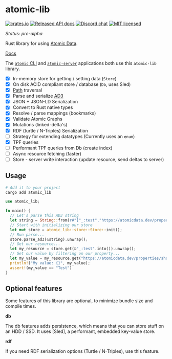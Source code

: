 # atomic-lib

[![crates.io](https://meritbadge.herokuapp.com/atomic_lib)](https://crates.io/crates/atomic_lib)
[![Released API docs](https://docs.rs/atomic_lib/badge.svg)](https://docs.rs/atomic_lib)
[![Discord chat][discord-badge]][discord-url]
[![MIT licensed](https://img.shields.io/badge/license-MIT-blue.svg)](./LICENSE)

_Status: pre-alpha_

Rust library for using [Atomic Data](https://docs.atomicdata.dev).

[Docs](https://docs.rs/atomic_lib/latest/atomic_lib/)

The [`atomic` CLI](../cli/readme.md) and [`atomic-server`](../server/readme.md) applications both use this `atomic-lib` library.

- [x] In-memory store for getting / setting data (`Store`)
- [x] On disk ACID compliant store / database (`Db`, uses Sled)
- [x] [Path](https://docs.atomicdata.dev/core/paths.html) traversal
- [x] Parse and serialize [AD3](https://docs.atomicdata.dev/core/serialization.html)
- [x] JSON + JSON-LD Serialization
- [x] Convert to Rust native types
- [x] Resolve / parse mappings (bookmarks)
- [x] Validate Atomic Graphs
- [x] Mutations (linked-delta's)
- [x] RDF (turtle / N-Triples) Serialization
- [ ] Strategy for extending datatypes (Currently uses an `enum`)
- [x] TPF queries
- [ ] Performant TPF queries from Db (create index)
- [ ] Async resource fetching (faster)
- [ ] Store - server write interaction (update resource, send deltas to server)

## Usage

```sh
# Add it to your project
cargo add atomic_lib
```

```rs
use atomic_lib;

fn main() {
  // Let's parse this AD3 string
  let string = String::from(r#"["_:test","https://atomicdata.dev/properties/shortname","Test"]"#);
  // Start with initializing our store
  let mut store = atomic_lib::store::Store::init();
  // Run parse...
  store.parse_ad3(&string).unwrap();
  // Get our resource...
  let my_resource = store.get(&"_:test".into()).unwrap();
  // Get our value by filtering on our property...
  let my_value = my_resource.get("https://atomicdata.dev/properties/shortname").unwrap();
  println!("My value: {}", my_value);
  assert!(my_value == "Test")
}
```

## Optional features

Some features of this library are optional, to minimize bundle size and compile times.

**db**

The db features adds persistence, which means that you can store stuff on an HDD / SSD.
It uses [Sled], a performant, embedded key-value store.

**rdf**

If you need RDF serialization options (Turtle / N-Triples), use this feature.

[discord-badge]: https://img.shields.io/discord/723588174747533393.svg?logo=discord
[discord-url]: https://discord.gg/a72Rv2P

